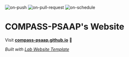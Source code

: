 
  ![on-push](../../actions/workflows/on-push.yaml/badge.svg)
  ![on-pull-request](../../actions/workflows/on-pull-request.yaml/badge.svg)
  ![on-schedule](../../actions/workflows/on-schedule.yaml/badge.svg)

  # COMPASS-PSAAP's Website

  Visit **[compass-psaap.github.io](https://compass-psaap.github.io)** 🚀

  _Built with [Lab Website Template](https://greene-lab.gitbook.io/lab-website-template-docs)_
